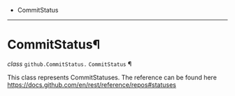   + CommitStatus

* * *
# CommitStatus¶

_class_ `github.CommitStatus.`  `CommitStatus` ¶

This class represents CommitStatuses. The reference can be found here https://docs.github.com/en/rest/reference/repos#statuses
